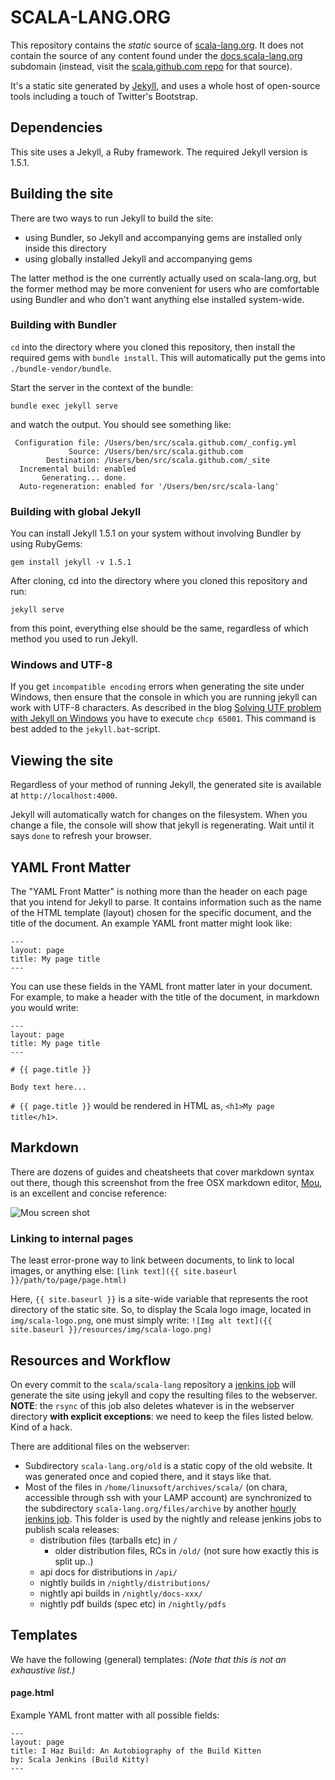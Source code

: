 # SCALA-LANG.ORG

This repository contains the _static_ source of [scala-lang.org](http://scala-lang.org). It does not contain the source of any content found under the [docs.scala-lang.org](http://docs.scala-lang.org) subdomain (instead, visit the [scala.github.com repo](http://github.com/scala/scala.github.com) for that source).

It's a static site generated by [Jekyll](https://github.com/mojombo/jekyll), and uses a whole host of open-source tools including a touch of Twitter's Bootstrap.

## Dependencies

This site uses a Jekyll, a Ruby framework. The required Jekyll version is 1.5.1.

## Building the site

There are two ways to run Jekyll to build the site:

* using Bundler, so Jekyll and accompanying gems are installed only inside this directory
* using globally installed Jekyll and accompanying gems

The latter method is the one currently actually used on
scala-lang.org, but the former method may be more convenient for users
who are comfortable using Bundler and who don't want anything else
installed system-wide.

### Building with Bundler

`cd` into the directory where you cloned this repository, then install the required gems with `bundle install`. This will automatically put the gems into `./bundle-vendor/bundle`.

Start the server in the context of the bundle:

    bundle exec jekyll serve

and watch the output. You should see something like:

     Configuration file: /Users/ben/src/scala.github.com/_config.yml
                 Source: /Users/ben/src/scala.github.com
            Destination: /Users/ben/src/scala.github.com/_site
      Incremental build: enabled
           Generating... done.
      Auto-regeneration: enabled for '/Users/ben/src/scala-lang'

### Building with global Jekyll

You can install Jekyll 1.5.1 on your system without involving Bundler by using RubyGems:

    gem install jekyll -v 1.5.1

After cloning, cd into the directory where you cloned this repository and run:

    jekyll serve

from this point, everything else should be the same, regardless of which method
you used to run Jekyll.

### Windows and UTF-8

If you get `incompatible encoding` errors when generating the site under Windows, then ensure that the
console in which you are running jekyll can work with UTF-8 characters. As described in the blog
[Solving UTF problem with Jekyll on Windows](http://joseoncode.com/2011/11/27/solving-utf-problem-with-jekyll-on-windows/)
you have to execute `chcp 65001`. This command is best added to the `jekyll.bat`-script.

## Viewing the site

Regardless of your method of running Jekyll, the generated site is available at `http://localhost:4000`.

Jekyll will automatically watch for changes on the filesystem. When you change a file, the console will show that jekyll is regenerating. Wait until it says `done` to refresh your browser.

## YAML Front Matter

The "YAML Front Matter" is nothing more than the header on each page that you intend for Jekyll to parse. It contains information such as the name of the HTML template (layout) chosen for the specific document, and the title of the document. An example YAML front matter might look like:

    ---
    layout: page
    title: My page title
    ---

You can use these fields in the YAML front matter later in your document. For example, to make a header with the title of the document, in markdown you would write:

    ---
    layout: page
    title: My page title
    ---

    # {{ page.title }}

    Body text here...

`# {{ page.title }}` would be rendered in HTML as, `<h1>My page title</h1>`.

## Markdown

There are dozens of guides and cheatsheets that cover markdown syntax out there, though this screenshot from the free OSX markdown editor, [Mou](http://mouapp.com/), is an excellent and concise reference:

![Mou screen shot](http://25.io/mou/img/1.png)

### Linking to internal pages

The least error-prone way to link between documents, to link to local images, or anything else: `[link text]({{ site.baseurl }}/path/to/page/page.html)`

Here, `{{ site.baseurl }}` is a site-wide variable that represents the root directory of the static site. So, to display the Scala logo image, located in `img/scala-logo.png`, one must simply write: `![Img alt text]({{ site.baseurl }}/resources/img/scala-logo.png)`



## Resources and Workflow

On every commit to the `scala/scala-lang` repository a [jenkins job](https://scala-webapps.epfl.ch/jenkins/view/All/job/scala-lang.org-builder/) will generate the site using jekyll and copy the resulting files to the webserver. **NOTE**: the `rsync` of this job also deletes whatever is in the webserver directory **with explicit exceptions**: we need to keep the files listed below. Kind of a hack.

There are additional files on the webserver:
  - Subdirectory `scala-lang.org/old` is a static copy of the old website. It was generated once and copied there, and it stays like that.
  - Most of the files in `/home/linuxsoft/archives/scala/` (on chara, accessible through ssh with your LAMP account) are synchronized to the subdirectory `scala-lang.org/files/archive` by another [hourly jenkins job](https://scala-webapps.epfl.ch/jenkins/view/All/job/scala-lang.org-scala-dist-archive-sync/). This folder is used by the nightly and release jenkins jobs to publish scala releases:
    - distribution files (tarballs etc) in `/`
      - older distribution files, RCs in `/old/` (not sure how exactly this is split up..)
    - api docs for distributions in `/api/`
    - nightly builds in `/nightly/distributions/`
    - nightly api builds in `/nightly/docs-xxx/`
    - nightly pdf builds (spec etc) in `/nightly/pdfs`

## Templates

We have the following (general) templates:
_(Note that this is not an exhaustive list.)_

#### page.html

Example YAML front matter with all possible fields:

    ---
    layout: page
    title: I Haz Build: An Autobiography of the Build Kitten
    by: Scala Jenkins (Build Kitty)
    ---

